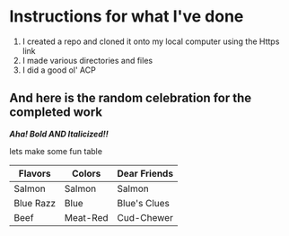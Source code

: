 # Instructions for what I've done

1) I created a repo and cloned it onto my local computer using the Https link
1) I made various directories and files
1) I did a good ol' ACP

## And here is the random celebration for the completed work

*__Aha! Bold AND Italicized!!__*

lets make some fun table

| Flavors   | Colors   | Dear Friends |
|-----------|----------|--------------|
| Salmon    | Salmon   | Salmon       |
| Blue Razz | Blue     | Blue's Clues |
| Beef      | Meat-Red | Cud-Chewer   |